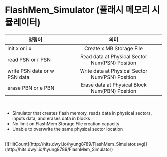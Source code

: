 # FlashMem_Simulator (플래시 메모리 시뮬레이터)

|명령어|의미|
|---|:---:|
|init x or i x | Create x MB Storage File |
|read PSN or r PSN | Read data at Physical Sector Num(PSN) Position |
|write PSN data or w PSN data | Write data at Physical Sector Num(PSN) Position |
|erase PBN or e PBN | Erase data at Physical Block Num(PBN) Position |
<br>

- Simulator that creates flash memory, reads data in physical sectors, inputs data, and erases data in blocks
- No limit on FlashMem Storage File creation capacity<br>
- Unable to overwrite the same physical sector location<br>
<br>
[![HitCount](http://hits.dwyl.io/hyung8789/FlashMem_Simulator.svg)](http://hits.dwyl.io/hyung8789/FlashMem_Simulator)
